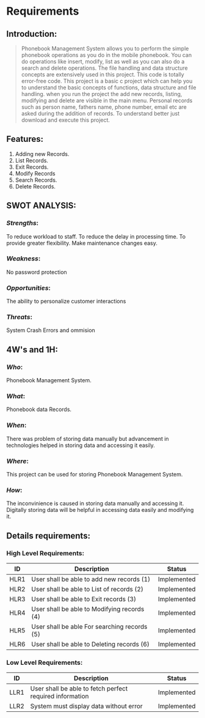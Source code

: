 # Requirements

## Introduction:

> Phonebook Management System allows you to perform the simple phonebook operations as you do in the mobile phonebook. You can do operations like insert, modify, list as well as you can also do a search and delete operations.
> The file handling and data structure concepts are extensively used in this project. This code is totally error-free code.
> This project is a basic c project which can help you to understand the basic concepts of functions, data structure and file handling. when you run the project the add new records, listing, modifying and delete are visible in the main menu.
> Personal records such as person name, fathers name, phone number, email etc are asked during the addition of records. To understand better just download and execute this project.

## Features:

1. Adding new Records.
2. List Records.
3. Exit Records.
4. Modify Records
5. Search Records.
6. Delete Records.

## SWOT ANALYSIS:

### _Strengths_: 
To reduce workload to staff. To reduce the delay in processing time. To provide greater flexibility. Make maintenance changes easy.

### _Weakness_: 
No password protection

### _Opportunities_:
The ability to personalize customer interactions

### _Threats_: 
System Crash Errors and ommision

## 4W's and 1H:

### _Who_: 
Phonebook Management System. 
### _What_: 
Phonebook data Records. 
### _When_: 
There was problem of storing data manually but advancement in technologies helped in storing data and accessing it easily. 
### _Where_: 
This project can be used for storing Phonebook Management System.
### _How_: 
The inconvinience is caused in storing data manually and accessing it. Digitally storing data will be helpful in accessing data easily and modifying it.

## Details requirements:


### High Level Requirements:
| ID | Description | Status |
|------|------|------|
| HLR1 | User shall be able to add new records (1) | Implemented
| HLR2 | User shall be able to List of records (2) | Implemented
| HLR3 | User shall be able to Exit records (3) |	Implemented
| HLR4 | User shall be able to Modifying records (4) |	Implemented
| HLR5 | User shall be able For searching records (5) |	Implemented
| HLR6 | User shall be able to Deleting records (6) |	Implemented

### Low Level Requirements:

| ID | Description | Status |
|------|------|------|
| LLR1 | User shall be able to fetch perfect required information | Implemented 
| LLR2 | System must display data without error | Implemented
